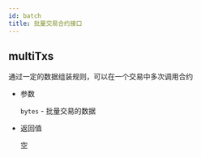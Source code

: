 ```yaml
---
id: batch
title: 批量交易合约接口
---
```


## multiTxs

通过一定的数据组装规则，可以在一个交易中多次调用合约

* 参数

    `bytes` - 批量交易的数据

* 返回值

    空

